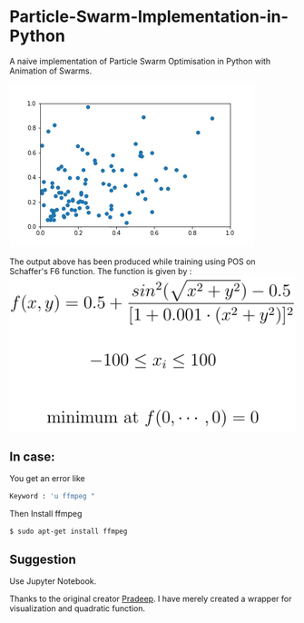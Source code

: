 # Particle-Swarm-Implementation-in-Python
A naive implementation of Particle Swarm Optimisation in Python with Animation of Swarms.

![Animation of Swarms](https://github.com/singh-hrituraj/Particle-Swarm-Implementation-in-Python/raw/master/Animation.gif)

The output above has been produced while training using POS on Schaffer's F6 function. The function is given by :
![F6](https://github.com/singh-hrituraj/Particle-Swarm-Implementation-in-Python/blob/master/schafferf6Latex.png)

## In case:
You get an error like 
```python
Keyword : 'u ffmpeg "
```
Then Install ffmpeg
```shell
$ sudo apt-get install ffmpeg
```
## Suggestion
Use Jupyter Notebook.

Thanks to the original creator [Pradeep](https://gist.github.com/btbytes/79877/02db146894aeab3fffa44c0ca84c121c3ecc441e). I have merely created a wrapper for visualization and quadratic function.

